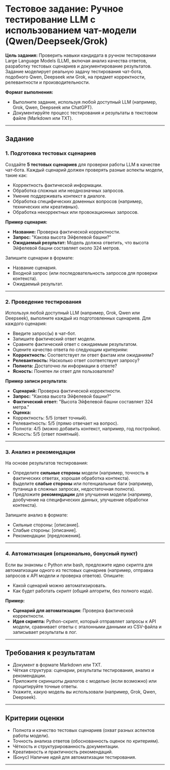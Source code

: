 # Тестовое задание: Ручное тестирование LLM с использованием чат-модели (Qwen/Deepseek/Grok)

**Цель задания:**
Проверить навыки кандидата в ручном тестировании Large Language Models (LLM), включая анализ качества ответов, разработку тестовых сценариев и документирование результатов. Задание моделирует реальную задачу тестирования чат-бота, подобного Qwen, Deepseek или Grok, на предмет корректности, релевантности и производительности.

**Формат выполнения:**
- Выполните задание, используя любой доступный LLM (например, Grok, Qwen, Deepseek или ChatGPT).
- Документируйте процесс тестирования и результаты в текстовом файле (Markdown или TXT).

---

## Задание

### 1. Подготовка тестовых сценариев
Создайте **5 тестовых сценариев** для проверки работы LLM в качестве чат-бота. Каждый сценарий должен проверять разные аспекты модели, такие как:
- Корректность фактической информации.
- Обработка сложных или неоднозначных запросов.
- Умение поддерживать контекст в диалоге.
- Обработка специфических доменных вопросов (например, технических или креативных).
- Обработка некорректных или провокационных запросов.

**Пример сценария:**
- **Название:** Проверка фактической корректности.
- **Запрос:** "Какова высота Эйфелевой башни?"
- **Ожидаемый результат:** Модель должна ответить, что высота Эйфелевой башни составляет около 324 метров.

Запишите сценарии в формате:
- Название сценария.
- Входной запрос (или последовательность запросов для проверки контекста).
- Ожидаемый результат.

---

### 2. Проведение тестирования
Используя любой доступный LLM (например, Grok, Qwen или Deepseek), выполните каждый из подготовленных сценариев. Для каждого сценария:
- Введите запрос(ы) в чат-бот.
- Запишите фактический ответ модели.
- Сравните фактический ответ с ожидаемым результатом.
- Оцените качество ответа по следующим критериям:
- **Корректность:** Соответствует ли ответ фактам или ожиданиям?
- **Релевантность:** Насколько ответ соответствует запросу?
- **Полнота:** Достаточно ли информации в ответе?
- **Ясность:** Понятен ли ответ для пользователя?

**Пример записи результата:**
- **Сценарий:** Проверка фактической корректности.
- **Запрос:** "Какова высота Эйфелевой башни?"
- **Фактический ответ:** "Высота Эйфелевой башни составляет 324 метра."
- **Оценка:**
- Корректность: 5/5 (ответ точный).
- Релевантность: 5/5 (прямо отвечает на вопрос).
- Полнота: 4/5 (можно добавить контекст, например, год постройки).
- Ясность: 5/5 (ответ понятный).

---

### 3. Анализ и рекомендации
На основе результатов тестирования:
- Определите **сильные стороны** модели (например, точность в фактических ответах, хорошая обработка контекста).
- Выделите **слабые стороны** или потенциальные баги (например, путаница в сложных запросах, недостаточная полнота).
- Предложите **рекомендации** для улучшения модели (например, дообучение на специфических данных, улучшение обработки контекста).

Запишите анализ в формате:
- Сильные стороны: [описание].
- Слабые стороны: [описание].
- Рекомендации: [предложения].

---

### 4. Автоматизация (опционально, бонусный пункт)
Если вы знакомы с Python или bash, предложите идею скрипта для автоматизации одного из тестовых сценариев (например, отправка запросов к API модели и проверка ответов). Опишите:
- Какой сценарий можно автоматизировать.
- Как будет работать скрипт (общий алгоритм, без полного кода).

**Пример:**
- **Сценарий для автоматизации:** Проверка фактической корректности.
- **Идея скрипта:** Python-скрипт, который отправляет запросы к API модели, сравнивает ответы с эталонными данными из CSV-файла и записывает результаты в лог.

---

## Требования к результатам

- Документ в формате Markdown или TXT.
- Чёткая структура: сценарии, результаты тестирования, анализ и рекомендации.
- Приложите скриншоты диалогов с моделью (если возможно) или процитируйте точные ответы.
- Укажите, какую модель вы использовали (например, Grok, Qwen, Deepseek).

---

## Критерии оценки

- Полнота и качество тестовых сценариев (охват разных аспектов работы модели).
- Точность анализа ответов (обоснованность оценок по критериям).
- Чёткость и структурированность документации.
- Креативность и практичность рекомендаций.
- (Бонус) Наличие идей для автоматизации тестирования.

---

